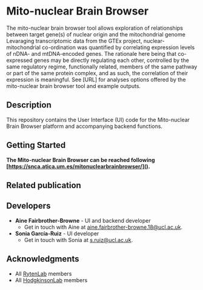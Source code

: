 # Mito-nuclear Brain Browser
The mito-nuclear brain browser tool allows exploration of relationships between target gene(s) of nuclear origin and the mitochondrial genome
Levaraging transcriptomic data from the GTEx project, nuclear-mitochondrial co-ordination was quantified by correlating expression levels of nDNA- and mtDNA-encoded genes. The rationale here being that co-expressed genes may be directly regulating each other, controlled by the same regulatory regime, functionally related, members of the same pathway or part of the same protein complex, and as such, the correlation of their expression is meaningful. See [URL] for analyses options offered by the mito-nuclear brain browser tool and example outputs.

## Description
This repository contains the User Interface (UI) code for the Mito-nuclear Brain Browser platform and accompanying backend functions. 

## Getting Started
**The Mito-nuclear Brain Browser can be reached following [https://snca.atica.um.es/mitonuclearbrainbrowser/]().**

## Related publication

## Developers
* **Aine Fairbrother-Browne** - UI and backend developer
  * Get in touch with Aine at [aine.fairbrother-browne.18@ucl.ac.uk](mailto:aine.fairbrother-browne.18@ucl.ac.uk).
* **Sonia García-Ruiz** - UI developer
  * Get in touch with Sonia at [s.ruiz@ucl.ac.uk](mailto:s.ruiz@ucl.ac.uk).

## Acknowledgments
* All [RytenLab](https://snca.atica.um.es/RytenLab/Team) members
* All [HodgkinsonLab](https://www.hodgkinsonlab.org/) members
